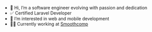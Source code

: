 - 👋 Hi, I’m a software engineer evolving with passion and dedication
- ✅ Certified Laravel Developer
- 👀 I’m interested in web and mobile development
- 👨‍💻 Currently working at [Smoothcomp](https://smoothcomp.com)
